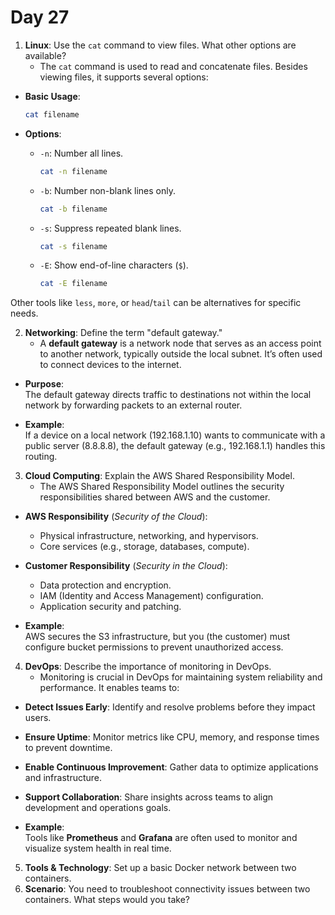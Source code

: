 # Day 27


1. **Linux**: Use the `cat` command to view files. What other options are available?
    * The `cat` command is used to read and concatenate files. Besides viewing files, it supports several options:

- **Basic Usage**:  
  ```bash
  cat filename
  ```

- **Options**:  
  - `-n`: Number all lines.  
    ```bash
    cat -n filename
    ```
  - `-b`: Number non-blank lines only.  
    ```bash
    cat -b filename
    ```
  - `-s`: Suppress repeated blank lines.  
    ```bash
    cat -s filename
    ```
  - `-E`: Show end-of-line characters (`$`).  
    ```bash
    cat -E filename
    ```

Other tools like `less`, `more`, or `head`/`tail` can be alternatives for specific needs.


2. **Networking**: Define the term "default gateway."
    * A **default gateway** is a network node that serves as an access point to another network, typically outside the local subnet. It’s often used to connect devices to the internet.

- **Purpose**:  
  The default gateway directs traffic to destinations not within the local network by forwarding packets to an external router.

- **Example**:  
  If a device on a local network (192.168.1.10) wants to communicate with a public server (8.8.8.8), the default gateway (e.g., 192.168.1.1) handles this routing.


3. **Cloud Computing**: Explain the AWS Shared Responsibility Model.
    * The AWS Shared Responsibility Model outlines the security responsibilities shared between AWS and the customer.

- **AWS Responsibility** (*Security of the Cloud*):  
  - Physical infrastructure, networking, and hypervisors.
  - Core services (e.g., storage, databases, compute).

- **Customer Responsibility** (*Security in the Cloud*):  
  - Data protection and encryption.
  - IAM (Identity and Access Management) configuration.
  - Application security and patching.

- **Example**:  
  AWS secures the S3 infrastructure, but you (the customer) must configure bucket permissions to prevent unauthorized access.


4. **DevOps**: Describe the importance of monitoring in DevOps.
    * Monitoring is crucial in DevOps for maintaining system reliability and performance. It enables teams to:

- **Detect Issues Early**: Identify and resolve problems before they impact users.
- **Ensure Uptime**: Monitor metrics like CPU, memory, and response times to prevent downtime.
- **Enable Continuous Improvement**: Gather data to optimize applications and infrastructure.
- **Support Collaboration**: Share insights across teams to align development and operations goals.

- **Example**:  
  Tools like **Prometheus** and **Grafana** are often used to monitor and visualize system health in real time.


5. **Tools & Technology**: Set up a basic Docker network between two containers.
6. **Scenario**: You need to troubleshoot connectivity issues between two containers. What steps would you take?

